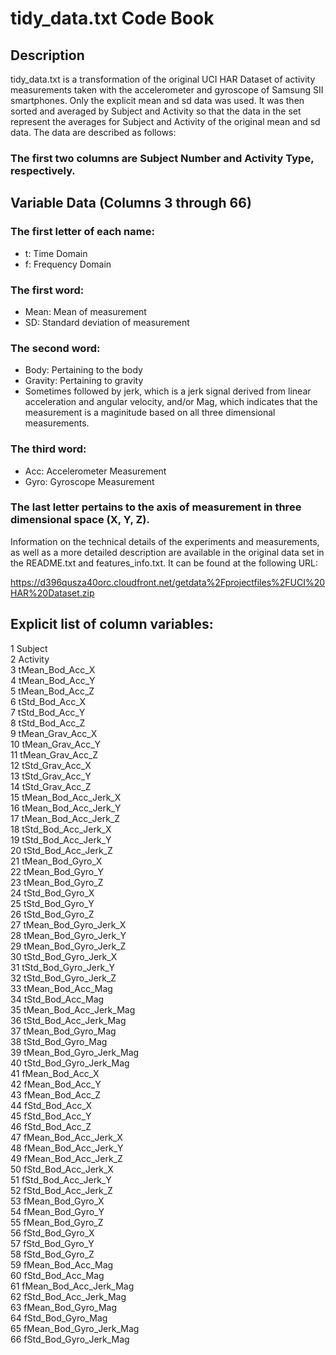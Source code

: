 # tidy_data.txt Code Book

## Description
tidy_data.txt is a transformation of the original UCI HAR Dataset of activity measurements taken with the accelerometer and gyroscope of Samsung SII smartphones. Only the explicit mean and sd data was used. It was then sorted and averaged by Subject and Activity so that the data in the set represent the averages for Subject and Activity of the original mean and sd data. The data are described as follows:

### The first two columns are Subject Number and Activity Type, respectively.

## Variable Data (Columns 3 through 66)

### The first letter of each name:

* t: Time Domain
* f: Frequency Domain

### The first word:

* Mean: Mean of measurement
* SD: Standard deviation of measurement

### The second word:

* Body: Pertaining to the body
* Gravity: Pertaining to gravity
* Sometimes followed by jerk, which is a jerk signal derived from linear acceleration and angular velocity, and/or Mag, which indicates that the measurement is a maginitude based on all three dimensional measurements.

### The third word:

* Acc: Accelerometer Measurement
* Gyro: Gyroscope Measurement

### The last letter pertains to the axis of measurement in three dimensional space (X, Y, Z).

Information on the technical details of the experiments and measurements, as well as a more detailed description are available in the original data set in the README.txt and features_info.txt. It can be found at the following URL:

https://d396qusza40orc.cloudfront.net/getdata%2Fprojectfiles%2FUCI%20HAR%20Dataset.zip

## Explicit list of column variables:
1  Subject  
2  Activity  
3  tMean_Bod_Acc_X  
4  tMean_Bod_Acc_Y  
5  tMean_Bod_Acc_Z  
6  tStd_Bod_Acc_X  
7  tStd_Bod_Acc_Y  
8  tStd_Bod_Acc_Z  
9  tMean_Grav_Acc_X  
10 tMean_Grav_Acc_Y  
11 tMean_Grav_Acc_Z  
12 tStd_Grav_Acc_X  
13 tStd_Grav_Acc_Y  
14 tStd_Grav_Acc_Z  
15 tMean_Bod_Acc_Jerk_X  
16 tMean_Bod_Acc_Jerk_Y  
17 tMean_Bod_Acc_Jerk_Z  
18 tStd_Bod_Acc_Jerk_X  
19 tStd_Bod_Acc_Jerk_Y  
20 tStd_Bod_Acc_Jerk_Z  
21 tMean_Bod_Gyro_X  
22 tMean_Bod_Gyro_Y  
23 tMean_Bod_Gyro_Z  
24 tStd_Bod_Gyro_X  
25 tStd_Bod_Gyro_Y   
26 tStd_Bod_Gyro_Z  
27 tMean_Bod_Gyro_Jerk_X  
28 tMean_Bod_Gyro_Jerk_Y  
29 tMean_Bod_Gyro_Jerk_Z  
30 tStd_Bod_Gyro_Jerk_X  
31 tStd_Bod_Gyro_Jerk_Y  
32 tStd_Bod_Gyro_Jerk_Z  
33 tMean_Bod_Acc_Mag   
34 tStd_Bod_Acc_Mag  
35 tMean_Bod_Acc_Jerk_Mag  
36 tStd_Bod_Acc_Jerk_Mag  
37 tMean_Bod_Gyro_Mag  
38 tStd_Bod_Gyro_Mag  
39 tMean_Bod_Gyro_Jerk_Mag  
40 tStd_Bod_Gyro_Jerk_Mag  
41 fMean_Bod_Acc_X   
42 fMean_Bod_Acc_Y  
43 fMean_Bod_Acc_Z  
44 fStd_Bod_Acc_X  
45 fStd_Bod_Acc_Y  
46 fStd_Bod_Acc_Z  
47 fMean_Bod_Acc_Jerk_X  
48 fMean_Bod_Acc_Jerk_Y  
49 fMean_Bod_Acc_Jerk_Z  
50 fStd_Bod_Acc_Jerk_X   
51 fStd_Bod_Acc_Jerk_Y  
52 fStd_Bod_Acc_Jerk_Z  
53 fMean_Bod_Gyro_X  
54 fMean_Bod_Gyro_Y  
55 fMean_Bod_Gyro_Z  
56 fStd_Bod_Gyro_X  
57 fStd_Bod_Gyro_Y  
58 fStd_Bod_Gyro_Z  
59 fMean_Bod_Acc_Mag   
60 fStd_Bod_Acc_Mag  
61 fMean_Bod_Acc_Jerk_Mag  
62 fStd_Bod_Acc_Jerk_Mag  
63 fMean_Bod_Gyro_Mag  
64 fStd_Bod_Gyro_Mag  
65 fMean_Bod_Gyro_Jerk_Mag  
66 fStd_Bod_Gyro_Jerk_Mag
